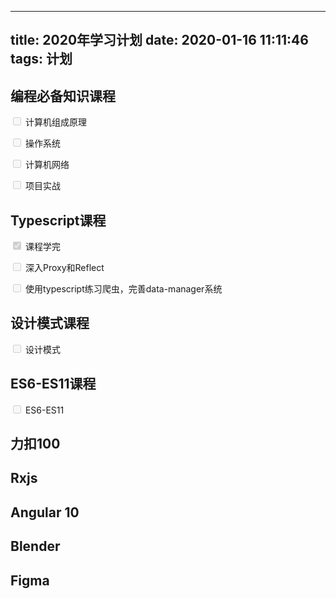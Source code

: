
---
title: 2020年学习计划
date: 2020-01-16 11:11:46
tags: 计划
---

## 编程必备知识课程

<input type="checkbox" disabled  /> 计算机组成原理

<input type="checkbox" disabled  /> 操作系统

<input type="checkbox" disabled  /> 计算机网络

<input type="checkbox" disabled  /> 项目实战

## Typescript课程
<input type="checkbox" disabled checked /> 课程学完

<input type="checkbox" disabled /> 深入Proxy和Reflect

<input type="checkbox" disabled /> 使用typescript练习爬虫，完善data-manager系统

## 设计模式课程
<input type="checkbox" disabled /> 设计模式

## ES6-ES11课程

<input type="checkbox" disabled /> ES6-ES11


## 力扣100

## Rxjs

## Angular 10

## Blender

## Figma


